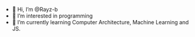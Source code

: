 - 👋 Hi, I’m @Rayz-b
- 👀 I’m interested in programming
- 🌱 I’m currently learning Computer Architecture, Machine Learning and JS.
<!--
- 💞️ I’m looking to collaborate on ...
- 📫 How to reach me ...

Rayz-b/Rayz-b is a ✨ special ✨ repository because its `README.md` (this file) appears on your GitHub profile.
You can click the Preview link to take a look at your changes.
--->
